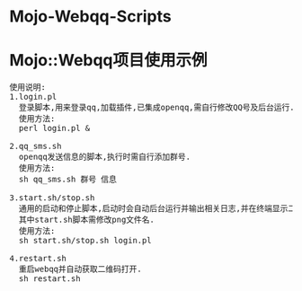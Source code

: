 # Mojo-Webqq-Scripts
<h1>Mojo::Webqq项目使用示例</h1>

<pre>
使用说明:
1.login.pl
  登录脚本,用来登录qq,加载插件,已集成openqq,需自行修改QQ号及后台运行.
  使用方法:
  perl login.pl &

2.qq_sms.sh
  openqq发送信息的脚本,执行时需自行添加群号.
  使用方法:
  sh qq_sms.sh 群号 信息

3.start.sh/stop.sh
  通用的启动和停止脚本,启动时会自动后台运行并输出相关日志,并在终端显示二维码,后面需跟脚本名.
  其中start.sh脚本需修改png文件名.
  使用方法:
  sh start.sh/stop.sh login.pl

4.restart.sh
  重启webqq并自动获取二维码打开.
  sh restart.sh
</pre>

